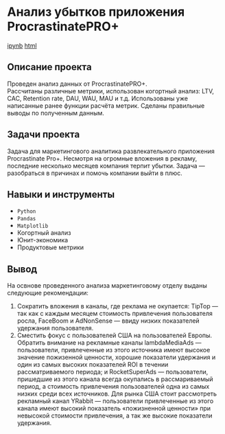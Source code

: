 # Анализ убытков приложения ProcrastinatePRO+
[ipynb](https://github.com/AgathaRemedy/Portfolio/blob/main/%D0%98%D0%B7%D1%83%D1%87%D0%B5%D0%BD%D0%B8%D0%B5%20%D0%B7%D0%B0%D0%BA%D0%BE%D0%BD%D0%BE%D0%BC%D0%B5%D1%80%D0%BD%D0%BE%D1%81%D1%82%D0%B5%D0%B9%2C%20%D0%BE%D0%BF%D1%80%D0%B5%D0%B4%D0%B5%D0%BB%D1%8F%D1%8E%D1%89%D0%B8%D1%85%20%D1%83%D1%81%D0%BF%D0%B5%D1%88%D0%BD%D0%BE%D1%81%D1%82%D1%8C%20%D0%B8%D0%B3%D1%80/games-strimchik.ipynb) [html](https://github.com/AgathaRemedy/Portfolio/blob/main/%D0%98%D0%B7%D1%83%D1%87%D0%B5%D0%BD%D0%B8%D0%B5%20%D0%B7%D0%B0%D0%BA%D0%BE%D0%BD%D0%BE%D0%BC%D0%B5%D1%80%D0%BD%D0%BE%D1%81%D1%82%D0%B5%D0%B9%2C%20%D0%BE%D0%BF%D1%80%D0%B5%D0%B4%D0%B5%D0%BB%D1%8F%D1%8E%D1%89%D0%B8%D1%85%20%D1%83%D1%81%D0%BF%D0%B5%D1%88%D0%BD%D0%BE%D1%81%D1%82%D1%8C%20%D0%B8%D0%B3%D1%80/games-strimchik.html)
## Описание проекта
Проведен анализ данных от ProcrastinatePRO+.  
Рассчитаны различные метрики, использован когортный анализ: LTV, CAC, Retention rate, DAU, WAU, MAU и т.д. Использованы уже написанные ранее функции расчёта метрик. Сделаны правильные выводы по полученным данным.

## Задачи проекта
Задача для маркетингового аналитика развлекательного приложения Procrastinate Pro+. Несмотря на огромные вложения в рекламу, последние несколько месяцев компания терпит убытки. Задача — разобраться в причинах и помочь компании выйти в плюс.

## Навыки и инструменты
- `Python`
- `Pandas`
- `Matplotlib`
- Когортный анализ
- Юнит-экономика
- Продуктовые метрики
  
  
## Вывод
На освнове проведенного анализа маркетинговому отделу выданы следующие рекомендации:
1. Сократить вложения в каналы, где реклама не окупается: TipTop — так как с каждым месяцем стоимость привлечения пользователя росла, FaceBoom и AdNonSense — ввиду низких показателей удержания пользователя.
2. Сместить фокус с пользователей США на пользователей Европы. Обратить внимание на рекламные каналы lambdaMediaAds — пользователи, привлеченные из этого источника имеют высокое значение пожизенной ценности, хорошие показатели удержания и один из самых высоких показателей ROI в течении рассматриваемого периода; и RocketSuperAds — пользователи, пришедшие из этого канала всегда окупались в рассмариваемый период, а стоимость привлечения пользователей одна из самых низких среди всех источников. Для рынка США стоит рассмотреть рекламный канал YRabbit — пользователи привлеченные из этого канала имеют высокий показатель «пожизненной ценности» при невысокой стоимости привлечения, а так же высокие показатели удержания.
